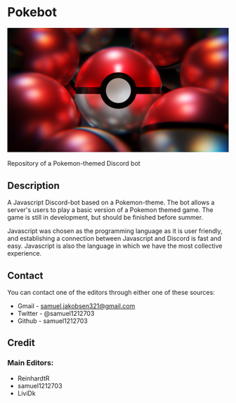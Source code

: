 # Pokebot
![alt text](PokeballsRender2.png)

Repository of a Pokemon-themed Discord bot

## Description
A Javascript Discord-bot based on a Pokemon-theme. The bot allows a server's users to play a basic version of a Pokemon themed game. The game is still in development, but should be finished before summer. 

Javascript was chosen as the programming language as it is user friendly, and establishing a connection between Javascript and Discord is fast and easy. Javascript is also the language in which we have the most collective experience.

## Contact
You can contact one of the editors through either one of these sources:
* Gmail - samuel.jakobsen321@gmail.com
* Twitter - @samuel1212703
* Github - samuel1212703

## Credit
### Main Editors:
* ReinhardtR
* samuel1212703
* LiviDk
